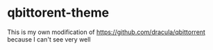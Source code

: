 # qbittorent-theme
This is my own modification of https://github.com/dracula/qbittorrent because I can't see very well
